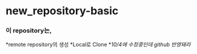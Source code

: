 # new_repository-basic

### 이 repository는,
*remote repository의 생성
*Local로 Clone
**10/4에 수정중인데 github 반영돼라*